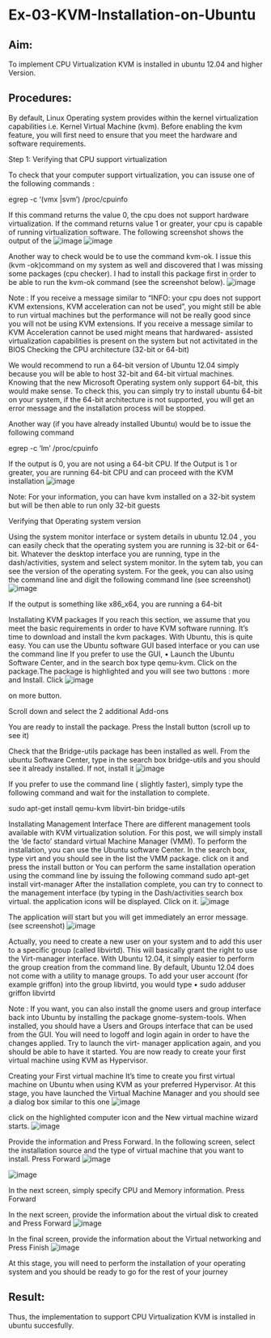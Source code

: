 # Ex-03-KVM-Installation-on-Ubuntu
## Aim:
To implement CPU Virtualization KVM is installed in ubuntu 12.04 and higher Version.

## Procedures:
By default, Linux Operating system provides within the kernel virtualization capabilities i.e. Kernel Virtual Machine (kvm). Before enabling the kvm feature, you will first need to ensure that you meet the hardware and software requirements.

Step 1: Verifying that CPU support virtualization

To check that your computer support virtualization, you can issuse one of the following commands :

egrep -c ‘(vmx |svm’) /proc/cpuinfo

If this command returns the value 0, the cpu does not support hardware virtualization. If the command returns value 1 or greater, your cpu is capable of running virtualization software. The following screenshot shows the output of the
![image](https://github.com/karthika28112004/Ex-03-KVM-Installation-on-Ubuntu/assets/128035087/81222b86-5244-48ad-a931-72df6798fb1e)
![image](https://github.com/karthika28112004/Ex-03-KVM-Installation-on-Ubuntu/assets/128035087/05271e98-8ce9-460c-89ec-56b1b4ccf74f)





 
Another way to check would be to use the command kvm-ok.
I issue this (kvm -ok)command on my system as well and discovered that I was missing some packages (cpu checker). I had to install this package first in order to be able to run the kvm-ok command (see the screenshot below).
![image](https://github.com/karthika28112004/Ex-03-KVM-Installation-on-Ubuntu/assets/128035087/7f8cb435-efcc-4f2a-95fb-bf3ff8a6d2b0)

 

Note :
If you receive a message similar to “INFO: your cpu does not support KVM extensions, KVM acceleration can not be used”, you might still be able to run virtual machines but the performance will not be really good since you will not be using KVM extensions.
If you receive a message similar to KVM Acceleration cannot be used might means that hardwared- assisted virtualization capabilities is present on the system but not activitated in the BIOS
Checking the CPU architecture (32-bit or 64-bit)

We would recommend to run a 64-bit version of Ubuntu 12.04 simply because you will be able to host 32-bit and 64-bit virtual machines. Knowing that the new Microsoft Operating system only support 64-bit, this would make sense. To check this, you can simply try to install ubuntu 64-bit on your system, if the 64-bit architecture is not supported, you will get an error message and the installation process will be stopped.

Another way (if you have already installed Ubuntu) would be to issue the following command

egrep -c ‘lm’ /proc/cpuinfo

If the output is 0, you are not using a 64-bit CPU. If the Output is 1 or greater, you are running
64-bit CPU and can proceed with the KVM installation
![image](https://github.com/karthika28112004/Ex-03-KVM-Installation-on-Ubuntu/assets/128035087/08c9eb9a-dd63-44f8-86ab-25c3905313ff)



Note: For your information, you can have kvm installed on a 32-bit system but will be then able to run only 32-bit guests

Verifying that Operating system version

Using the system monitor interface or system details in ubuntu 12.04 , you can easily check that the operating system you are running is 32-bit or 64-bit. Whatever the desktop interface you are running, type in the dash/activities, system and select system monitor. In the sytem tab, you can see the version of the operating system.
For the geek, you can also using the command line and digit the following command line (see screenshot)
![image](https://github.com/karthika28112004/Ex-03-KVM-Installation-on-Ubuntu/assets/128035087/7b3805c5-fadf-4d62-8649-52c59921a7de)



If the output is something like x86_x64, you are running a 64-bit
 
Installating KVM packages
If you reach this section, we assume that you meet the basic requirements in order to have KVM software running. It’s time to download and install the kvm packages. With Ubuntu, this is quite easy. You can use the Ubuntu software GUI based interface or you can use the command line
If you prefer to use the GUI,
•	Launch the Ubuntu Software Center, and in the search box type qemu-kvm. Click on the package.The package is highlighted and you will see two buttons : more and Install. Click
![image](https://github.com/karthika28112004/Ex-03-KVM-Installation-on-Ubuntu/assets/128035087/f8c6d6ea-76ba-42d8-a7ee-a95530b712a6)


on more button.



Scroll down and select the 2 additional Add-ons

You are ready to install the package. Press the Install button (scroll up to see it)

Check that the Bridge-utils package has been installed as well. From the ubuntu Software Center, type in the search box bridge-utils and you should see it already installed. If not, install it
 ![image](https://github.com/karthika28112004/Ex-03-KVM-Installation-on-Ubuntu/assets/128035087/42facaf3-2fda-4fb8-9952-afcac3526212)

 
If you prefer to use the command line ( slightly faster), simply type the following command and wait for the installation to complete.

sudo apt-get install qemu-kvm libvirt-bin bridge-utils

Installating Management Interface
There are different management tools available with KVM virtualization solution. For this post, we will simply install the ‘de facto’ standard virtual Machine Manager (VMM). To perform the installation, you can use the Ubuntu software Center. In the search box, type virt and you should see in the list the VMM package. click on it and press the install button
or
You can perform the same installation operation using the command line by issuing the following command
sudo apt-get install virt-manager
After the installation complete, you can try to connect to the management interface (by typing in the Dash/activities search box virtual. the application icons will be displayed. Click on it.
 ![image](https://github.com/karthika28112004/Ex-03-KVM-Installation-on-Ubuntu/assets/128035087/3305c8d6-813d-4a7c-a34e-f7f8994ae407)

 

The application will start but you will get immediately an error message. (see screenshot)
![image](https://github.com/karthika28112004/Ex-03-KVM-Installation-on-Ubuntu/assets/128035087/50e36e1a-ba9a-4873-8b5e-fe085bfa5bb0)



Actually, you need to create a new user on your system and to add this user to a specific group (called libvirtd). This will basically grant the right to use the Virt-manager interface. With Ubuntu 12.04, it simply easier to perform the group creation from the command line. By default, Ubuntu
12.04 does not come with a utility to manage groups.
To add your user account (for example griffon) into the group libvirtd, you would type
•	sudo adduser griffon libvirtd
 
Note : If you want, you can also install the gnome users and group interface back into Ubuntu by installing the package gnome-system-tools. When installed, you should have a Users and Groups interface that can be used from the GUI.
You will need to logoff and login again in order to have the changes applied. Try to launch the virt- manager application again, and you should be able to have it started. You are now ready to create your first virtual machine using KVM as Hypervisor.

Creating your First virtual machine
It’s time to create you first virtual machine on Ubuntu when using KVM as your preferred Hypervisor. At this stage, you have launched the Virtual Machine Manager and you should see a dialog box similar to this one
![image](https://github.com/karthika28112004/Ex-03-KVM-Installation-on-Ubuntu/assets/128035087/3efe23ad-be10-4d35-b44f-c410be49c808)

click on the highlighted computer icon and the New virtual machine wizard starts.
![image](https://github.com/karthika28112004/Ex-03-KVM-Installation-on-Ubuntu/assets/128035087/a77d47e0-4960-4826-bfb7-7869cc3e48e1)


 
Provide the information and Press Forward.
In the following screen, select the installation source and the type of virtual machine that you want to install. Press Forward
![image](https://github.com/karthika28112004/Ex-03-KVM-Installation-on-Ubuntu/assets/128035087/31022d1e-d0c7-49b4-aad6-376497b23571)

![image](https://github.com/karthika28112004/Ex-03-KVM-Installation-on-Ubuntu/assets/128035087/15067c6f-862f-43c9-a21d-4296cc3eb3b5)



In the next screen, simply specify CPU and Memory information. Press Forward
 
In the next screen, provide the information about the virtual disk to created and Press Forward
![image](https://github.com/karthika28112004/Ex-03-KVM-Installation-on-Ubuntu/assets/128035087/576d0859-5f22-4b26-86ac-165f85c2a666)


In the final screen, provide the information about the Virtual networking and Press Finish
![image](https://github.com/karthika28112004/Ex-03-KVM-Installation-on-Ubuntu/assets/128035087/d2764cf3-8131-4c10-9ff5-d8c0c1fe1d46)



At this stage, you will need to perform the installation of your operating system and you should be ready to go for the rest of your journey

## Result:
Thus, the implementation to support CPU Virtualization KVM is installed in ubuntu succesfully.

